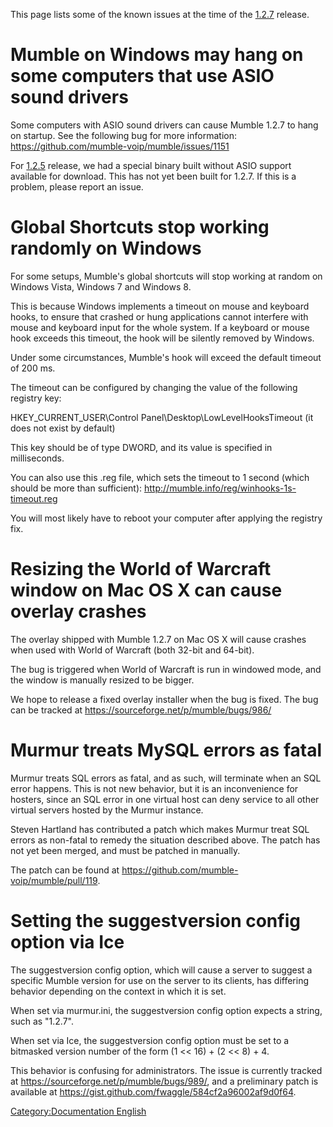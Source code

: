 This page lists some of the known issues at the time of the
[1.2.7](1.2.7 "wikilink") release.

# Mumble on Windows may hang on some computers that use ASIO sound drivers

Some computers with ASIO sound drivers can cause Mumble 1.2.7 to hang on
startup. See the following bug for more information:
<https://github.com/mumble-voip/mumble/issues/1151>

For [1.2.5](1.2.5 "wikilink") release, we had a special binary built
without ASIO support available for download. This has not yet been built
for 1.2.7. If this is a problem, please report an issue.

# Global Shortcuts stop working randomly on Windows

For some setups, Mumble's global shortcuts will stop working at random
on Windows Vista, Windows 7 and Windows 8.

This is because Windows implements a timeout on mouse and keyboard
hooks, to ensure that crashed or hung applications cannot interfere with
mouse and keyboard input for the whole system. If a keyboard or mouse
hook exceeds this timeout, the hook will be silently removed by Windows.

Under some circumstances, Mumble's hook will exceed the default timeout
of 200 ms.

The timeout can be configured by changing the value of the following
registry key:

HKEY_CURRENT_USER\\Control Panel\\Desktop\\LowLevelHooksTimeout (it
does not exist by default)

This key should be of type DWORD, and its value is specified in
milliseconds.

You can also use this .reg file, which sets the timeout to 1 second
(which should be more than sufficient):
<http://mumble.info/reg/winhooks-1s-timeout.reg>

You will most likely have to reboot your computer after applying the
registry fix.

# Resizing the World of Warcraft window on Mac OS X can cause overlay crashes

The overlay shipped with Mumble 1.2.7 on Mac OS X will cause crashes
when used with World of Warcraft (both 32-bit and 64-bit).

The bug is triggered when World of Warcraft is run in windowed mode, and
the window is manually resized to be bigger.

We hope to release a fixed overlay installer when the bug is fixed. The
bug can be tracked at <https://sourceforge.net/p/mumble/bugs/986/>

# Murmur treats MySQL errors as fatal

Murmur treats SQL errors as fatal, and as such, will terminate when an
SQL error happens. This is not new behavior, but it is an inconvenience
for hosters, since an SQL error in one virtual host can deny service to
all other virtual servers hosted by the Murmur instance.

Steven Hartland has contributed a patch which makes Murmur treat SQL
errors as non-fatal to remedy the situation described above. The patch
has not yet been merged, and must be patched in manually.

The patch can be found at
<https://github.com/mumble-voip/mumble/pull/119>.

# Setting the suggestversion config option via Ice

The suggestversion config option, which will cause a server to suggest a
specific Mumble version for use on the server to its clients, has
differing behavior depending on the context in which it is set.

When set via murmur.ini, the suggestversion config option expects a
string, such as "1.2.7".

When set via Ice, the suggestversion config option must be set to a
bitmasked version number of the form (1 \<\< 16) + (2 \<\< 8) + 4.

This behavior is confusing for administrators. The issue is currently
tracked at <https://sourceforge.net/p/mumble/bugs/989/>, and a
preliminary patch is available at
<https://gist.github.com/fwaggle/584cf2a96002af9d0f64>.

[Category:Documentation
English](Category:Documentation_English "wikilink")